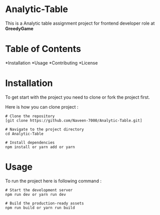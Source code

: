 # Analytic-Table
 This is a Analytic table assignment project for frontend developer role at **GreedyGame**
 
# Table of Contents
*Installation
*Usage
*Contributing
*License

# Installation

To get start with the project you need to clone or fork the project first.

Here is how you can clone project : 
```
# Clone the repository
[git clone https://github.com/Naveen-7000/Analytic-Table.git]

# Navigate to the project directory
cd Analytic-Table

# Install dependencies
npm install or yarn add or yarn

```
# Usage

To run the project here is following command : 

```
# Start the development server
npm run dev or yarn run dev

# Build the production-ready assets
npm run build or yarn run build

```
